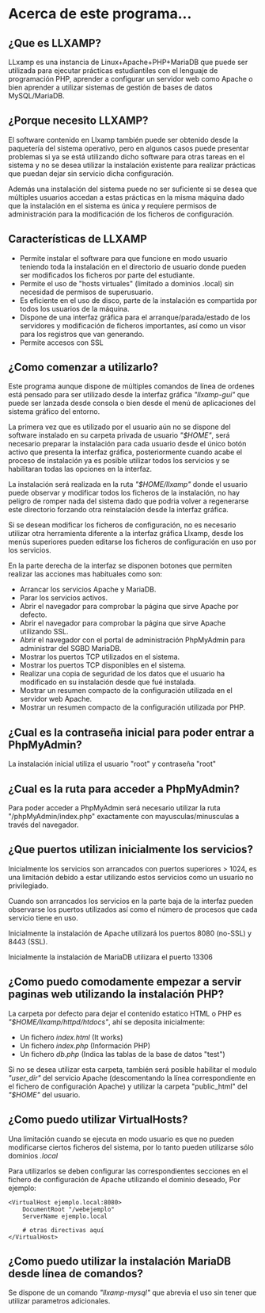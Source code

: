# Acerca de este programa...

## ¿Que es LLXAMP?

LLxamp es una instancia de Linux+Apache+PHP+MariaDB que puede ser utilizada para ejecutar prácticas estudiantiles con el lenguaje de programación PHP, aprender a configurar un servidor web como Apache o bien aprender a utilizar sistemas de gestión de bases de datos MySQL/MariaDB.

## ¿Porque necesito LLXAMP?

El software contenido en Llxamp también puede ser obtenido desde la paquetería del sistema operativo, pero en algunos casos puede presentar problemas si ya se está utilizando dicho software para otras tareas en el sistema y no se desea utilizar la instalación existente para realizar prácticas que puedan dejar sin servicio dicha configuración.

Además una instalación del sistema puede no ser suficiente si se desea que múltiples usuarios accedan a estas prácticas en la misma máquina dado que la instalación en el sistema es única y requiere permisos de administración para la modificación de los ficheros de configuración.

## Características de LLXAMP

 - Permite instalar el software para que funcione en modo usuario teniendo toda la instalación en el directorio de usuario donde pueden ser modificados los ficheros por parte del estudiante.
 - Permite el uso de "hosts virtuales" (limitado a dominios .local) sin necesidad de permisos de superusuario.
 - Es eficiente en el uso de disco, parte de la instalación es compartida por todos los usuarios de la máquina.
 - Dispone de una interfaz gráfica para el arranque/parada/estado de los servidores y modificación de ficheros importantes, así como un visor para los registros que van generando.
 - Permite accesos con SSL

## ¿Como comenzar a utilizarlo?

Este programa aunque dispone de múltiples comandos de línea de ordenes está pensado para ser utilizado desde la interfaz gráfica *"llxamp-gui"* que puede ser lanzada desde consola o bien desde el menú de aplicaciones del sistema gráfico del entorno.

La primera vez que es utilizado por el usuario aún no se dispone del software instalado en su carpeta privada de usuario *"$HOME"*, será necesario preparar la instalación para cada usuario desde el único botón activo que presenta la interfaz gráfica, posteriormente cuando acabe el proceso de instalación ya es posible utilizar todos los servicios y se habilitaran todas las opciones en la interfaz.

La instalación será realizada en la ruta *"$HOME/llxamp"* donde el usuario puede observar y modificar todos los ficheros de la instalación, no hay peligro de romper nada del sistema dado que podria volver a regenerarse este directorio forzando otra reinstalación desde la interfaz gráfica.

Si se desean modificar los ficheros de configuración, no es necesario utilizar otra herramienta diferente a la interfaz gráfica Llxamp, desde los menús superiores pueden editarse los ficheros de configuración en uso por los servicios.

En la parte derecha de la interfaz se disponen botones que permiten realizar las acciones mas habituales como son:

- Arrancar los servicios Apache y MariaDB.
- Parar los servicios activos.
- Abrir el navegador para comprobar la página que sirve Apache por defecto.
- Abrir el navegador para comprobar la página que sirve Apache utilizando SSL.
- Abrir el navegador con el portal de administración PhpMyAdmin para administrar del SGBD MariaDB.
- Mostrar los puertos TCP utilizados en el sistema.
- Mostrar los puertos TCP disponibles en el sistema.
- Realizar una copia de seguridad de los datos que el usuario ha modificado en su instalación desde que fué instalada.
- Mostrar un resumen compacto de la configuración utilizada en el servidor web Apache.
- Mostrar un resumen compacto de la configuración utilizada por PHP.

## ¿Cual es la contraseña inicial para poder entrar a PhpMyAdmin?

La instalación inicial utiliza el usuario "root" y contraseña "root"

## ¿Cual es la ruta para acceder a PhpMyAdmin?

Para poder acceder a PhpMyAdmin será necesario utilizar la ruta "/phpMyAdmin/index.php" exactamente con mayusculas/minusculas a través del navegador.

## ¿Que puertos utilizan inicialmente los servicios?

Inicialmente los servicios son arrancados con puertos superiores > 1024, es una limitación debido a estar utilizando estos servicios como un usuario no privilegiado.

Cuando son arrancados los servicios en la parte baja de la interfaz pueden observarse los puertos utilizados así como el número de procesos que cada servicio tiene en uso.

Inicialmente la instalación de Apache utilizará los puertos 8080 (no-SSL) y 8443 (SSL).

Inicialmente la instalación de MariaDB utilizara el puerto 13306

## ¿Como puedo comodamente empezar a servir paginas web utilizando la instalación PHP?

La carpeta por defecto para dejar el contenido estatico HTML o PHP es *"$HOME/llxamp/httpd/htdocs"*, ahí se deposita  inicialmente:

- Un fichero *index.html* (It works)
- Un fichero *index.php* (Información PHP)
- Un fichero *db.php* (Indica las tablas de la base de datos "test")

Si no se desea utilizar esta carpeta, también será posible habilitar el modulo *"user_dir"* del servicio Apache (descomentando la línea correspondiente en el fichero de configuración Apache) y utilizar la carpeta "public_html" del *"$HOME"* del usuario.

## ¿Como puedo utilizar VirtualHosts?

Una limitación cuando se ejecuta en modo usuario es que no pueden modificarse ciertos ficheros del sistema, por lo tanto pueden utilizarse sólo dominios *.local*

Para utilizarlos se deben configurar las correspondientes secciones en el fichero de configuración de Apache utilizando el dominio deseado, 
Por ejemplo: 

```
<VirtualHost ejemplo.local:8080>
    DocumentRoot "/webejemplo"
    ServerName ejemplo.local

    # otras directivas aquí
</VirtualHost>
```

## ¿Como puedo utilizar la instalación MariaDB desde línea de comandos?

Se dispone de un comando *"llxamp-mysql"* que abrevia el uso sin tener que utilizar parametros adicionales.

